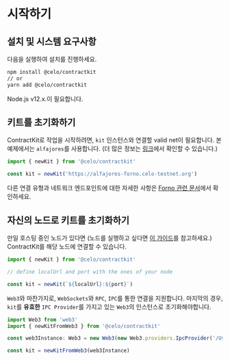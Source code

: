 # 시작하기

## 설치 및 시스템 요구사항

다음을 실행하여 설치를 진행하세요.
```bash
npm install @celo/contractkit
// or
yarn add @celo/contractkit
```

Node.js v12.x.이 필요합니다.

## 키트를 초기화하기

ContractKit로 작업을 시작하려면, `kit` 인스턴스와 연결할 valid net이 필요합니다. 본 예제에서는 `alfajores`를 사용합니다. (더 많은 정보는 [링크](../../getting-started/alfajores-testnet.md)에서 확인할 수 있습니다.)

```ts
import { newKit } from '@celo/contractkit'

const kit = newKit('https://alfajores-forno.celo-testnet.org')
```

다른 연결 유형과 네트워크 엔드포인트에 대한 자세한 사항은 [Forno 관련 문서](../forno/README.md)에서 확인하세요.

## 자신의 노드로 키트를 초기화하기

만일 호스팅 중인 노드가 있다면 (노드를 실행하고 싶다면 [이 가이드](../../getting-started/running-a-full-node-in-mainnet.md)를 참고하세요.) ContractKit를 해당 노드에 연결할 수 있습니다.

```ts
import { newKit } from '@celo/contractkit'

// define localUrl and port with the ones of your node

const kit = newKit(`${localUrl}:${port}`)
```

`Web3`와 마찬가지로, `WebSockets`와 `RPC`, `IPC`를 통한 연결을 지원합니다.
마지막의 경우, `kit`를 **유효한** `IPC Provider`를 가지고 있는 `Web3`의 인스턴스로 초기화해야합니다.

```ts
import Web3 from 'web3'
import { newKitFromWeb3 } from '@celo/contractkit'

const web3Instance: Web3 = new Web3(new Web3.providers.IpcProvider('/Users/myuser/Library/CeloNode/geth.ipc', net))

const kit = newKitFromWeb3(web3Instance)
```

